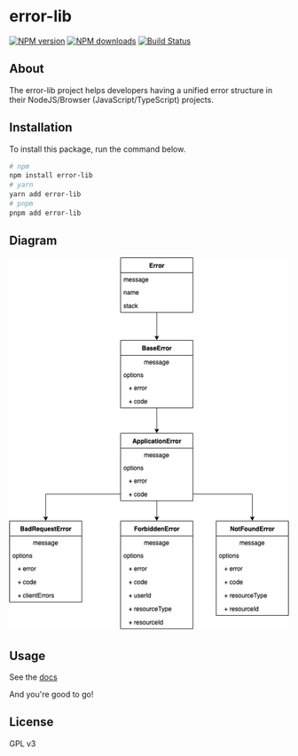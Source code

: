 # error-lib

[![NPM version][npm-image]](https://npmjs.org/package/error-lib)
[![NPM downloads][downloads-image]](https://npmjs.org/package/error-lib)
[![Build Status][github-actions-publish-npm-package]](https://github.com/DManavi/error_lib/actions/workflows/publish_npm_package.yml)

## About

The error-lib project helps developers having a unified error structure in their NodeJS/Browser (JavaScript/TypeScript) projects.

## Installation

To install this package, run the command below.

```sh
# npm
npm install error-lib
# yarn
yarn add error-lib
# pnpm
pnpm add error-lib
```

## Diagram

![error-lib diagram](./resources/diagram.png)

## Usage

See the [docs](https://github.com/DManavi/error_lib/wiki)

And you're good to go!

## License

GPL v3

[npm-image]: https://img.shields.io/npm/v/error-lib
[npm-url]: https://npmjs.org/package/error-lib
[github-actions-publish-npm-package]: https://github.com/DManavi/error_lib/actions/workflows/publish_npm_package.yml/badge.svg
[downloads-image]: https://img.shields.io/npm/dw/error-lib
[downloads-url]: https://npmjs.org/package/error-lib
